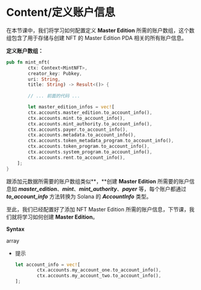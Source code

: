# Content/定义账户信息

在本节课中，我们将学习如何配置定义 **Master Edition** 所需的账户数组，这个数组包含了用于存储与创建 NFT 的 Master Edition PDA 相关的所有账户信息。

**定义账户数组：**

```rust
pub fn mint_nft(
        ctx: Context<MintNFT>,
        creator_key: Pubkey,
        uri: String,
        title: String) -> Result<()> {
        
		// ... 前面的代码 ...

		let master_edition_infos = vec![
        ctx.accounts.master_edition.to_account_info(),
        ctx.accounts.mint.to_account_info(),
        ctx.accounts.mint_authority.to_account_info(),
        ctx.accounts.payer.to_account_info(),
        ctx.accounts.metadata.to_account_info(),
        ctx.accounts.token_metadata_program.to_account_info(),
        ctx.accounts.token_program.to_account_info(),
        ctx.accounts.system_program.to_account_info(),
        ctx.accounts.rent.to_account_info(),
    ];
}
```

跟添加元数据所需要的账户数组类似**，**创建 **Master Edition** 所需要的账户信息如 ***master_edition***、***mint***、***mint_authority***、***payer*** 等，每个账户都通过 ***to_account_info*** 方法转换为 Solana 的 ***AccountInfo*** 类型。

至此，我们已经配置好了添加 NFT Master Edition 所需的账户信息，下节课，我们就将学习如何创建 **Master Edition**。

**Syntax** 

array

- 提示
    
    ```rust
    let account_info = vec![
            ctx.accounts.my_account_one.to_account_info(),
            ctx.accounts.my_account_two.to_account_info(),
    ];
    ```